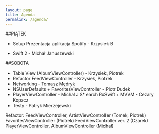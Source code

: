 ```yaml
---
layout: page
title: Agenda
permalink: /agenda/
---
```



##PIĄTEK

* Setup
Prezentacja aplikacja Spotify - Krzysiek B

* Swift 2 - Michał Januszewski

##SOBOTA

* Table View (AlbumViewController) - Krzysiek, Piotrek
* Refactor FeedViewController - Krzysiek, Piotrek
* Networking - Tomasz Mędryk
* NSUserDefaults + FavoritesViewController - Piotr Dudek
* PlayerViewController - Michał J
S* earch RxSwift + MVVM - Cezary Kopacz
* Testy - Patryk Mierzejewski

Refactor:
FeedViewController, ArtistViewController  (Tomek, Piotrek)
FavoritesViewController (Piotrek)
FeedViewController ver. 2 (Czarek)
PlayerViewController, AlbumViewController (Michał)